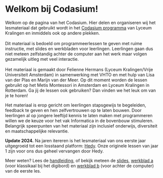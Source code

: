 # Welkom bij Codasium!

Welkom op de pagina van het Codasium. Hier delen en organiseren wij het lesmateriaal dat gebruikt wordt in het [Codasium programma](https://www.codasium.nl/) van Lyceum Kralingen en inmiddels ook op andere plekken.\
\
Dit materiaal is bedoeld om programmeerlessen te geven met ruime instructie, met slides en werkbladen voor leerlingen. Leerlingen gaan dus niet meteen zelfstandig achter de computer aan het werk maar volgen gezamelijk uitleg met veel interactie.\
\
Het materiaal is gemaakt door Felienne Hermans (Lyceum Kralingen/Vrije Universiteit Amsterdam) in samenwerking met VHTO en met hulp van Lisa van der Plas en Marijn van der Meer. Op dit moment worden de lessen gebruikt op het Metis Montessori in Amsterdam en Lyceum Kralingen in Rotterdam. Ga jij de lessen ook gebruiken? Dan vinden we het leuk om van je te horen!

Het materiaal is erop gericht om leerlingen stapsgewijs te begeleiden, feedback te geven en hen zelfvertrouwen op te laten bouwen. Door leerlingen al op jongere leeftijd kennis te laten maken met programmeren willen we de keuze voor het vak Informatica in de bovenbouw stimuleren. Belangrijk speerpunten van het materiaal zijn inclusief onderwijs, diversiteit en maatschappelijke relevantie.

**Update 2024.** Na jaren itereren is het lesmateriaal van ons eerste jaar uitgegroeid tot een losstaand platform: [Hedy](https://www.hedy.org). Onze originele lessen van jaar 1 zijn voor ons dus geheel vervangen door Hedy.

Meer weten? Lees de [handleiding](https://app.gitbook.com/@felienne/s/python-in-de-klas/handleiding), of bekijk meteen de [slides](https://slides.com/felienne/pidk-m1-l1a), [werkblad a](https://felienne.gitbook.io/python-in-de-klas/module-1.1-nederlands/les-1/les-1a) (voor klassikaal bij het digibord) en [werkblad b](https://felienne.gitbook.io/python-in-de-klas/module-1.1-nederlands/les-1/les-1b) (voor achter de computer) van de eerste les.

##
